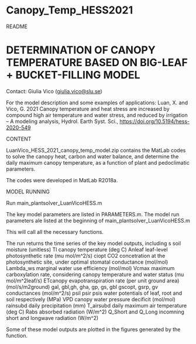 # Canopy_Temp_HESS2021
README

# DETERMINATION OF CANOPY TEMPERATURE BASED ON BIG-LEAF + BUCKET-FILLING MODEL 

Contact: Giulia Vico (giulia.vico@slu.se)

For the model description and some examples of applications:
Luan, X. and Vico, G. 2021 Canopy temperature and heat stress are increased by compound high air temperature and water stress, and reduced by irrigation – A modeling analysis, Hydrol. Earth Syst. Sci., https://doi.org/10.5194/hess-2020-549


CONTENT

LuanVico_HESS_2021_canopy_temp_model.zip contains the MatLab codes to solve the canopy heat, carbon and water balance, and determine the daily maximum canopy temperature, as a function of plant and pedoclimatic parameters.

The codes were developed in MatLab R2018a.


MODEL RUNNING

Run main_plantsolver_LuanVicoHESS.m 

The key model parameters are listed in PARAMETERS.m. The model run parameters ale listed at the beginning of main_plantsolver_LuanVicoHESS.m

This will call all the necessary functions. 

The run returns the time series of the key model outputs, including
s soil moisture (unitless)
Tl canopy temperature (deg C)
Anleaf leaf-level photosynthetic rate (mu mol/m^2/s)
ciopt CO2 concetration at the photosynthetic site, under optimal stomatal conductance (mol/mol)
Lambda_ws marginal water use efficiency (mol/mol)
Vcmax maximum carboxylation rate, considering canopy temperature and water status (mu mol/m^2leaf/s)
ETcanopy evapotranspiration rate (per unit ground area) (mol/s/m2ground)
gal, gbl,gh, gha, gp, gs, gbl gscopt, gsrp, gv conductances (mol/m^2/s)
psil psir psis water potentials of leaf, root and soil respectively (MPa)
VPD canopy water pressure decificit (mol/mol)
rainsubd daily precipitation (mm)
T_airsubd daily maximum air temperature (deg C)
Rabs absorbed radiation (W/m^2)
Q_Short and Q_Long incomning short and longwave radiation (W/m^2)

Some of these model outputs are plotted in the figures generated by the function.


